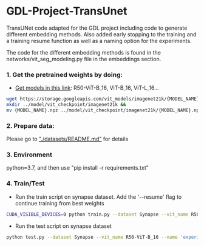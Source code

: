 # GDL-Project-TransUnet
TransUNet code adapted for the GDL project including code to generate different embedding methods. Also added early stopping to the training and a training resume function as well as a naming option for the experiments.

The code for the different embedding methods is found in the networks/vit_seg_modeling.py file in the embeddings section.

### 1. Get the pretrained weights by doing:

* [Get models in this link](https://console.cloud.google.com/storage/vit_models/): R50-ViT-B_16, ViT-B_16, ViT-L_16...
```bash
wget https://storage.googleapis.com/vit_models/imagenet21k/{MODEL_NAME}.npz &&
mkdir ../model/vit_checkpoint/imagenet21k &&
mv {MODEL_NAME}.npz ../model/vit_checkpoint/imagenet21k/{MODEL_NAME}.npz
```

### 2. Prepare data:

Please go to ["./datasets/README.md"](datasets/README.md) for details

### 3. Environment

python=3.7, and then use "pip install -r requirements.txt"

### 4. Train/Test

- Run the train script on synapse dataset. Add the '--resume' flag to continue training from best weights

```bash
CUDA_VISIBLE_DEVICES=0 python train.py --dataset Synapse --vit_name R50-ViT-B_16 --name 'experiment_name'
```

- Run the test script on synapse dataset

```bash
python test.py --dataset Synapse --vit_name R50-ViT-B_16 --name 'experiment_name'
```
